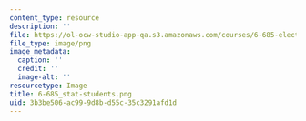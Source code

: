 ```yaml
---
content_type: resource
description: ''
file: https://ol-ocw-studio-app-qa.s3.amazonaws.com/courses/6-685-electric-machines-fall-2013/3b3be506ac999d8bd55c35c3291afd1d_6-685_stat-students.png
file_type: image/png
image_metadata:
  caption: ''
  credit: ''
  image-alt: ''
resourcetype: Image
title: 6-685_stat-students.png
uid: 3b3be506-ac99-9d8b-d55c-35c3291afd1d
---
```

